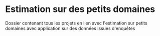 # Estimation sur des petits domaines
Dossier contenant tous les projets en lien avec l'estimation sur petits domaines avec application sur des données issues d'enquêtes
